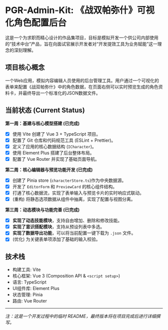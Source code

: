 # PGR-Admin-Kit: 《战双帕弥什》可视化角色配置后台

这是一个为求职而精心设计的作品集项目，目标是模拟开发一个供公司内部使用的“技术中台”产品，旨在向面试官展示开发者对“开发提效工具为业务赋能”这一理念的深刻理解。

## 项目核心概念

一个Web应用，模拟内容编辑人员使用的后台管理工具。用户通过一个可视化的表单来配置《战双帕弥什》中的角色数据，在页面右侧可以实时预览生成的角色资料卡，并最终导出一个标准化的JSON数据文件。

## 当前状态 (Current Status)

**第一周：基建与核心模型搭建 (已完成)**

- [x] 使用 Vite 创建了 Vue 3 + TypeScript 项目。
- [x] 配置了 Git 仓库和代码规范工具 (ESLint + Prettier)。
- [x] 定义了应用的核心数据结构 (`ICharacter`)。
- [x] 使用 Element Plus 搭建了后台整体布局。
- [x] 配置了 Vue Router 并实现了基础页面导航。

**第二周：核心编辑器与预览功能开发 (已完成)**

- [x] 创建了 Pinia store (`characterStore.ts`)作为中央数据源。
- [x] 开发了 `EditorForm` 和 `PreviewCard` 的核心组件结构。
- [x] 打通了核心数据流，实现了表单输入与预览卡片的实时响应式联动。
- [x] (重构) 将静态选项数据从组件中抽离，实现了配置与视图分离。

**第三周：动态模块与功能完善 (已完成)**

- [x] **实现了动态技能模块**，支持自由增加、删除和修改技能。
- [x] **实现了意识搭配模块**，支持从预设列表中多选。
- [x] **实现了数据导出功能**，可以将当前配置一键下载为 `.json` 文件。
- [x] (优化) 为关键表单项添加了基础的输入校验。

## 技术栈

- 构建工具: Vite
- 核心框架: Vue 3 (Composition API & `<script setup>`)
- 语言: TypeScript
- UI组件库: Element Plus
- 状态管理: Pinia
- 路由: Vue Router

---

_注：这是一个开发过程中的临时 README，最终版本将在项目完成后进行详细撰写。_
